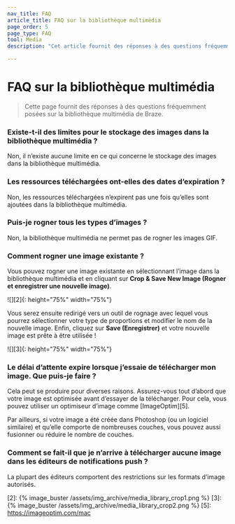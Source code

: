 ```yaml
---
nav_title: FAQ
article_title: FAQ sur la bibliothèque multimédia
page_order: 5
page_type: FAQ
tool: Media
description: "Cet article fournit des réponses à des questions fréquemment posées sur la bibliothèque multimédia de Braze."

---
```


# FAQ sur la bibliothèque multimédia

> Cette page fournit des réponses à des questions fréquemment posées sur la bibliothèque multimédia de Braze.

### Existe-t-il des limites pour le stockage des images dans la bibliothèque multimédia ?

Non, il n’existe aucune limite en ce qui concerne le stockage des images dans la bibliothèque multimédia.

### Les ressources téléchargées ont-elles des dates d’expiration ?

Non, les ressources téléchargées n’expirent pas une fois qu’elles sont ajoutées dans la bibliothèque multimédia.

### Puis-je rogner tous les types d’images ?

Non, la bibliothèque multimédia ne permet pas de rogner les images GIF.

### Comment rogner une image existante ?

Vous pouvez rogner une image existante en sélectionnant l’image dans la bibliothèque multimédia et en cliquant sur **Crop & Save New Image (Rogner et enregistrer une nouvelle image)**. 

![][2]{: height="75%" width="75%"}

Vous serez ensuite redirigé vers un outil de rognage avec lequel vous pourrez sélectionner votre type de proportions et modifier le nom de la nouvelle image. Enfin, cliquez sur **Save (Enregistrer)** et votre nouvelle image est prête à être utilisée !

![][3]{: height="75%" width="75%"}

### Le délai d’attente expire lorsque j’essaie de télécharger mon image. Que puis-je faire ?

Cela peut se produire pour diverses raisons. Assurez-vous tout d’abord que votre image est optimisée avant d’essayer de la télécharger. Pour cela, vous pouvez utiliser un optimiseur d’image comme [ImageOptim][5].

Par ailleurs, si votre image a été créée dans Photoshop (ou un logiciel similaire) et qu’elle comporte de nombreuses couches, vous pouvez aussi fusionner ou réduire le nombre de couches.

### Comment se fait-il que je n’arrive à télécharger aucune image dans les éditeurs de notifications push ?

La plupart des éditeurs comportent des restrictions sur les formats d’image autorisés.

[2]: {% image_buster /assets/img_archive/media_library_crop1.png %}
[3]: {% image_buster /assets/img_archive/media_library_crop2.png %}
[5]: https://imageoptim.com/mac